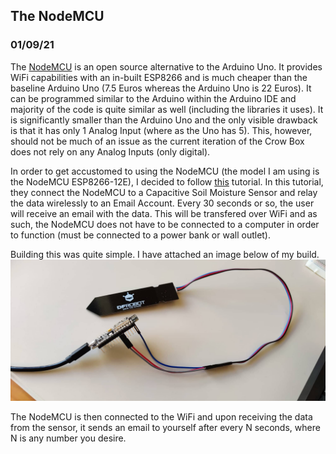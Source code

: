 ## The NodeMCU
### 01/09/21

The [NodeMCU](https://www.nodemcu.com/index_en.html) is an open source alternative to the Arduino Uno. It provides WiFi capabilities with an in-built ESP8266 and is much cheaper than the baseline Arduino Uno (7.5 Euros whereas the Arduino Uno is 22 Euros). It can be programmed similar to the Arduino within the Arduino IDE and majority of the code is quite similar as well (including the libraries it uses). It is significantly smaller than the Arduino Uno and the only visible drawback is that it has only 1 Analog Input (where as the Uno has 5). This, however, should not be much of an issue as the current iteration of the Crow Box does not rely on any Analog Inputs (only digital). 

In order to get accustomed to using the NodeMCU (the model I am using is the NodeMCU ESP8266-12E), I decided to follow [this](https://www.youtube.com/watch?v=IvzBPXqyUm4&list=PLL0fcTz6W1c2xZpSq53z4UA9phVYJC_4r&index=5&ab_channel=CarolineDunn) tutorial. In this tutorial, they connect the NodeMCU to a Capacitive Soil Moisture Sensor and relay the data wirelessly to an Email Account. Every 30 seconds or so, the user will receive an email with the data. This will be transfered over WiFi and as such, the NodeMCU does not have to be connected to a computer in order to function (must be connected to a power bank or wall outlet).

Building this was quite simple. I have attached an image below of my build. 
![NodeMCU + Capacitive Soil Moisture Sensor](https://github.com/iamastic/CrowBox2.0/blob/main/Journal/Images/NodeMCU%2BSoilSensor.jpg)

The NodeMCU is then connected to the WiFi and upon receiving the data from the sensor, it sends an email to yourself after every N seconds, where N is any number you desire. 
